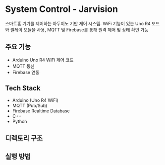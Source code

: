 # System Control - Jarvision
스마트홈 기기를 제어하는 아두이노 기반 제어 시스템. WiFi 기능이 있는 Uno R4 보드와 릴레이 모듈을 사용, MQTT 및 Firebase를 통해 원격 제어 및 상태 확인 가능

## 주요 기능
- Arduino Uno R4 WiFi 제어 코드
- MQTT 통신
- Firebase 연동

## Tech Stack
- Arduino (Uno R4 WiFi)
- MQTT (Pub/Sub)
- Firebase Realtime Database
- C++
- Python
  
## 디렉토리 구조



## 실행 방법
